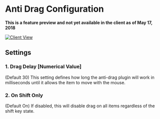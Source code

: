 # Anti Drag Configuration

**This is a feature preview and not yet available in the client as of May 17, 2018**

[![Client View](https://thumbs.gfycat.com/DefensiveLargeAustraliansilkyterrier-size_restricted.gif)](https://gfycat.com/DefensiveLargeAustraliansilkyterrier)

## Settings

### 1. Drag Delay [Numerical Value]

(Default 30) This setting defines how long the anti-drag plugin will work in milliseconds until it allows the item to move with the mouse.

### 2. On Shift Only

(Default On) If disabled, this will disable drag on all items regardless of the shift key state.
